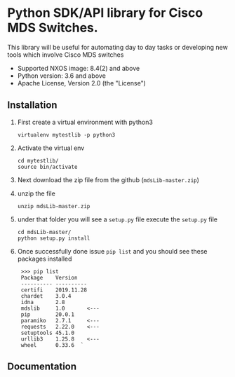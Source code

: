 # Python SDK/API library for Cisco MDS Switches.

This library will be useful for automating day to day tasks or developing new tools which involve Cisco MDS switches

* Supported NXOS image: 8.4(2) and above
* Python version: 3.6 and above
* Apache License, Version 2.0 (the "License")


## Installation
1) First create a virtual environment with python3

       virtualenv mytestlib -p python3

2) Activate the virtual env

       cd mytestlib/
       source bin/activate
       
3) Next download the zip file from the github (`mdsLib-master.zip`)
4) unzip the file

       unzip mdsLib-master.zip
           
5) under that folder you will see a `setup.py` file execute the `setup.py` file
       
       cd mdsLib-master/
       python setup.py install
       
6) Once successfully done issue `pip list` and you should see these packages installed
     
        
        >>> pip list
        Package    Version   
        ---------- ----------
        certifi    2019.11.28
        chardet    3.0.4     
        idna       2.8       
        mdslib     1.0       <---
        pip        20.0.1
        paramiko   2.7.1     <---
        requests   2.22.0    <---
        setuptools 45.1.0    
        urllib3    1.25.8    <---
        wheel      0.33.6  `
        
## Documentation
